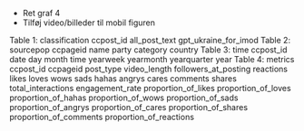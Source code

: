 * Ret graf 4
* Tilføj video/billeder til mobil figuren




Table 1: classification
ccpost_id
all_post_text
gpt_ukraine_for_imod
Table 2: sourcepop
ccpageid
name
party
category
country
Table 3: time
ccpost_id
date
day
month
time
yearweek
yearmonth
yearquarter
year
Table 4: metrics
ccpost_id
ccpageid
post_type
video_length
followers_at_posting
reactions
likes
loves
wows
sads
hahas
angrys
cares
comments
shares
total_interactions
engagement_rate
proportion_of_likes
proportion_of_loves
proportion_of_hahas
proportion_of_wows
proportion_of_sads
proportion_of_angrys
proportion_of_cares
proportion_of_shares
proportion_of_comments
proportion_of_reactions
